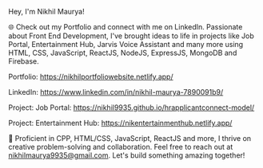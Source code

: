  Hey, I'm Nikhil Maurya!

🌐 Check out my Portfolio and connect with me on LinkedIn. Passionate about Front End Development, I've brought ideas to life in projects like Job Portal, Entertainment Hub, Jarvis Voice Assistant and many more using HTML, CSS, JavaScript, ReactJS, NodeJS, ExpressJS, MongoDB and Firebase.

Portfolio: https://nikhilportfoliowebsite.netlify.app/

LinkedIn: https://www.linkedin.com/in/nikhil-maurya-7890091b9/

Project: Job Portal: https://nikhil9935.github.io/hrapplicantconnect-model/

Project: Entertainment Hub: https://nikentertainmenthub.netlify.app/

🚀 Proficient in CPP, HTML/CSS, JavaScript, ReactJS and more, I thrive on creative problem-solving and collaboration. Feel free to reach out at nikhilmaurya9935@gmail.com. Let's build something amazing together!
